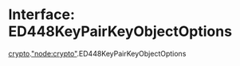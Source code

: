 # Interface: ED448KeyPairKeyObjectOptions

[crypto](../modules/crypto.md).["node:crypto"](../modules/crypto._node_crypto_.md).ED448KeyPairKeyObjectOptions
